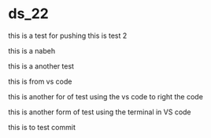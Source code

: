 # ds_22


this is a test for pushing 
this is test 2

this is a nabeh

this is a another test

this is from vs code

this is another for of test using the vs code to right the code

this is another form of test using the terminal in VS code

this is to test commit